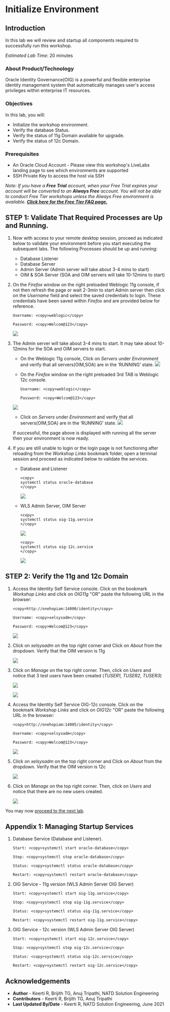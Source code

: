 # Initialize Environment

## Introduction

In this lab we will review and startup all components required to successfully run this workshop.

*Estimated Lab Time*: 20 minutes

### About Product/Technology
Oracle Identity Governance(OIG) is a powerful and flexible enterprise identity management system that automatically manages user's access privileges within enterprise IT resources.

### Objectives

In this lab, you will:
* Initialize the workshop environment.
* Verify the database Status.
* Verify the status of 11g Domain available for upgrade.
* Verify the status of 12c Domain.

### Prerequisites

* An Oracle Cloud Account - Please view this workshop's LiveLabs landing page to see which environments are supported
* SSH Private Key to access the host via SSH

*Note: If you have a **Free Trial** account, when your Free Trial expires your account will be converted to an **Always Free** account. You will not be able to conduct Free Tier workshops unless the Always Free environment is available. **[Click here for the Free Tier FAQ page.](https://www.oracle.com/cloud/free/faq.html)***


## **STEP 1:** Validate That Required Processes are Up and Running.
1. Now with access to your remote desktop session, proceed as indicated below to validate your environment before you start executing the subsequent labs. The following Processes should be up and running:

    - Database Listener
    - Database Server
    - Admin Server (Admin server will take about 3-4 mins to start)
    - OIM & SOA Server (SOA and OIM servers will take 10-12mins to start)

2. On the *Firefox* window on the right preloaded Weblogic 11g console, if not then refresh the page or wait 2-3min to start Admin server then click on the *Username* field and select the saved credentials to login. These credentials have been saved within *Firefox* and are provided below for reference.
    
    ```
    Username: <copy>weblogic</copy>
    ```

    ```
    Password: <copy>Welcom@123</copy>
    ```
   
    ![](images/oig-vnc.png " ")

3. The Admin server will take about 3-4 mins to start. It may take about 10-12mins for the SOA and OIM servers to start.
    - On the Weblogic 11g console, Click on *Servers* under *Environment* and verify that all servers(OIM,SOA) are in the ‘RUNNING’ state.
    ![](images/oig-vnc2.png " ")
    - On the *Firefox* window on the right preloaded 3rd TAB is Weblogic 12c console.
        
        ```
        Username: <copy>weblogic</copy>
        ```
        ```
        Password: <copy>Welcom@123</copy>
        ```
    ![](images/oig-vnc3.png " ")
    - Click on *Servers* under *Environment* and verify that all servers(OIM,SOA) are in the ‘RUNNING’ state.
    ![](images/oig-vnc4.png " ")

    If successful, the page above is displayed with running all the server then your environment is now ready.

4. If you are still unable to login or the login page is not functioning after reloading from the *Workshop Links* bookmark folder, open a terminal session and proceed as indicated below to validate the services.

    - Database and Listener
        ```
        <copy>
        systemctl status oracle-database
        </copy>
        ```
        ![](images/1-database.png " ")

    - WLS Admin Server, OIM Server

        ```
        <copy>
        systemctl status oig-11g.service
        </copy>
        ```

        ![](images/oig-11gservice.png " ")

        ```
        <copy>
        systemctl status oig-12c.service
        </copy>
        ```
        ![](images/oig-12cservice.png " ")

<!-- ## **STEP 2:** Verify that the Database is up and running

1. Verify that the Database has started

    ```
    <copy>systemctl status oracle-database.service</copy>
    ```

    ![](images/1-database.png " ") -->

## **STEP 2:** Verify the 11g and 12c Domain
<!-- 
1. Launch a terminal instance and Run the *startDomain11g.sh* script. The Admin server will take about 3-4 mins to start. It may take about 10mins for the SOA and OIM servers to start.

    ```
    <copy>cd /u01/scripts</copy>
    ```
    ```
    <copy>./startDomain11g.sh</copy>
    ```

2. Open a browser window to access the Weblogic console. Click on the bookmark *Workshop Links* and click on *WLS11g* from the dropdown "OR" paste the following URL in the browser:

    ```
    <copy>http://onehopiam:7001/console</copy>
    ```

    Verify the version as 11g and login to the instance.

    ```
    Username: <copy>weblogic</copy>
    ```

    ```
    Password: <copy>Welcom@123</copy>
    ```

    ![](images/2-weblogic-console.png)-->

<!-- 1. On the Weblogic console, Click on *Servers* under *Environment* and verify that all servers(OIM,SOA) are in the ‘RUNNING’ state.

    ![](images/3-weblogic-servers.png)

    ![](images/4-weblogic-servers.png) -->


1. Access the Identity Self Service console. Click on the bookmark *Workshop Links* and click on *OIG11g* "OR" paste the following URL in the browser:

    ```
    <copy>http://onehopiam:14000/identity</copy>
    ```
    ```
    Username: <copy>xelsysadm</copy>
    ```
    ```
    Password: <copy>Welcom@123</copy>
    ```

    ![](images/5-identity-console.png)

2. Click on *xelsysadm* on the top right corner and Click on *About* from the dropdown. Verify that the OIM version is 11g

    ![](images/6-identity-console.png)

3. Click on *Manage* on the top right corner. Then, click on *Users* and notice that 3 test users have been created (*TUSER1, TUSER2, TUSER3*)

    ![](images/7-users.png)

    ![](images/8-users.png)

<!-- ## **STEP 4:** Start and Verify the 12c Domain -->
<!-- 
1. Run the *startDomain12c.sh* script. The Admin server will take about 3-4 mins to start. It may take about 10mins for the SOA and OIM servers to start.

    ```
    <copy>./startDomain12c.sh</copy>
    ```

2. Open a browser window to access the Weblogic console. Click on the bookmark *Workshop Links* and click on *WLS12c* "OR" paste the following URL in the browser:

    ```
    <copy>http://onehopiam:7005/console</copy>
    ```

    Verify the version as 12c and login to the instance.

    ```
    Username: <copy>weblogic</copy>
    ```
    ```
    Password: <copy>Welcom@123</copy>
    ```

    ![](images/9-weblogic12c.png)

3. On the Weblogic console, Click on *Servers* under *Environment* and verify that all servers(OIM,SOA) are in the ‘RUNNING’ state.

    ![](images/10-weblogic12c.png) -->

4. Access the Identity Self Service OIG-12c console. Click on the bookmark *Workshop Links* and click on *OIG12c* "OR" paste the following URL in the browser:

    ```
    <copy>http://onehopiam:14005/identity</copy>
    ```

    ```
    Username: <copy>xelsysadm</copy>
    ```

    ```
    Password: <copy>Welcom@123</copy>
    ```

    ![](images/11-oim12c.png)

5. Click on *xelsysadm* on the top right corner and Click on *About* from the dropdown. Verify that the OIM version is 12c

    ![](images/12-oim12c.png)

6. Click on *Manage* on the top right corner. Then, click on *Users* and notice that there are no new users created.

    ![](images/13-oim12c.png)

You may now [proceed to the next lab](#next).


## Appendix 1: Managing Startup Services

1. Database Service (Database and Listener).

    ```
    Start: <copy>systemctl start oracle-database</copy>
    ```
    ```
    Stop: <copy>systemctl stop oracle-database</copy>
    ```
    ```
    Status: <copy>systemctl status oracle-database</copy>
    ```
    ```
    Restart: <copy>systemctl restart oracle-database</copy>
    ```
2. OIG Service - 11g version (WLS Admin Server OIG Server)

    ```
    Start: <copy>systemctl start oig-11g.service</copy>
    ```
    ```
    Stop: <copy>systemctl stop oig-11g.service</copy>
    ```
    ```
    Status: <copy>systemctl status oig-11g.service</copy>
    ```
    ```
    Restart: <copy>systemctl restart oig-11g.service</copy>
    ```
3. OIG Service - 12c version (WLS Admin Server OIG Server)

    ```
    Start: <copy>systemctl start oig-12c.service</copy>
    ```
    ```
    Stop: <copy>systemctl stop oig-12c.service</copy>
    ```
    ```
    Status: <copy>systemctl status oig-12c.service</copy>
    ```
    ```
    Restart: <copy>systemctl restart oig-12c.service</copy>
    ```

## Acknowledgements
* **Author** - Keerti R, Brijith TG, Anuj Tripathi, NATD Solution Engineering
* **Contributors** -  Keerti R, Brijith TG, Anuj Tripathi
* **Last Updated By/Date** - Keerti R, NATD Solution Engineering, June 2021
